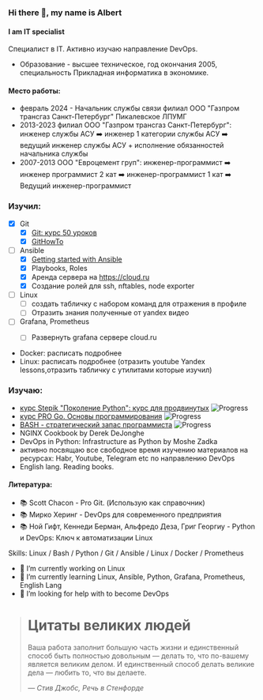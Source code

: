 ### Hi there 👋, my name is Albert
#### I am IT specialist

Специалист в IT. Активно изучаю направление DevOps. 
- Образование - высшее техническое, год окончания 2005, специальность Прикладная информатика в экономике.

#### Место работы:
- февраль 2024 - Начальник службы связи филиал ООО "Газпром трансгаз Санкт-Петербург" Пикалевское ЛПУМГ
- 2013-2023 филиал ООО "Газпром трансгаз Санкт-Петербург":
инженер службы АСУ ➡️ инженер 1 категории службы АСУ ➡️ ведущий инженер службы АСУ + исполнение обязанностей начальника службы
- 2007-2013 ООО "Евроцемент груп":
инженер-программист ➡️ инженер программист 2 кат ➡️ инженер-программист 1 кат ➡️ Ведущий инженер-программист


### Изучил:

- [x] Git
  - [x] [Git: курс 50 уроков](https://www.youtube.com/playlist?list=PLDyvV36pndZFHXjXuwA_NywNrVQO0aQqb)
  - [x] [GitHowTo](https://githowto.com/ru/git_basics)
- [ ] Ansible
  - [x] [Getting started with Ansible](https://www.youtube.com/playlist?list=PLT98CRl2KxKEUHie1m24-wkyHpEsa4Y70)
  - [x] Playbooks, Roles
  - [x] Аренда сервера на https://cloud.ru
  - [x] Создание ролей для ssh, nftables, node exporter
- [ ] Linux
  - [ ] создать табличку с набором команд для отражения в профиле
  - [ ] Отразить знания полученные от yandex видео
- [ ] Grafana, Prometheus
  - [ ] Развернуть grafana сервере cloud.ru   

  
- Docker: расписать подробнее
- Linux: расписать подробнее (отразить youtube Yandex lessons,отразить табличку с утилитами которые изучил)

### Изучаю:
- [курс Stepik "Поколение Python": курс для продвинутых](https://github.com/AlbLatypov/python_advanced.git) ![Progress](https://progress-bar.dev/35)
- [курс PRO Go. Основы программирования](https://stepik.org/158385) ![Progress](https://progress-bar.dev/60)
- [BASH - стратегический запас программиста](https://stepik.org/158385) ![Progress](https://progress-bar.dev/25)
- NGINX Cookbook by Derek DeJonghe
- DevOps in Python: Infrastructure as Python by Moshe Zadka
- активно посвящаю все свободное время изучению материалов на ресурсах: Habr, Youtube, Telegram etc по направлению DevOps
- English lang. Reading books.

#### Литература:
- 📚 Scott Chacon - Pro Git. (Использую как справочник)
- 📚 Мирко Херинг - DevOps для современного предприятия
- 📚 Ной Гифт, Кеннеди Берман, Альфредо Деза, Григ Георгиу - Python и DevOps: Ключ к автоматизации Linux

Skills: Linux / Bash / Python / Git / Ansible / Linux / Docker / Prometheus

- 🔭 I’m currently working on Linux 
- 🌱 I’m currently learning Linux, Ansible, Python, Grafana, Prometheus, English Lang
- 🤔 I’m looking for help with to become DevOps

> # Цитаты великих людей
> Ваша работа заполнит большую часть жизни и единственный способ быть
> полностью довольным — делать то, что по-вашему является великим делом.
> И единственный способ делать великие дела — любить то, что вы делаете.
>
> *— Стив Джобс, Речь в Стенфорде*


<!--
**AlbLatypov/AlbLatypov** is a ✨ _special_ ✨ repository because its `README.md` (this file) appears on your GitHub profile.

Here are some ideas to get you started:

- 🔭 I’m currently working on ...
- 🌱 I’m currently learning ...
- 👯 I’m looking to collaborate on ...
- 🤔 I’m looking for help with ...
- 💬 Ask me about ...
- 📫 How to reach me: ...
- 😄 Pronouns: ...
- ⚡ Fun fact: ...
-->





